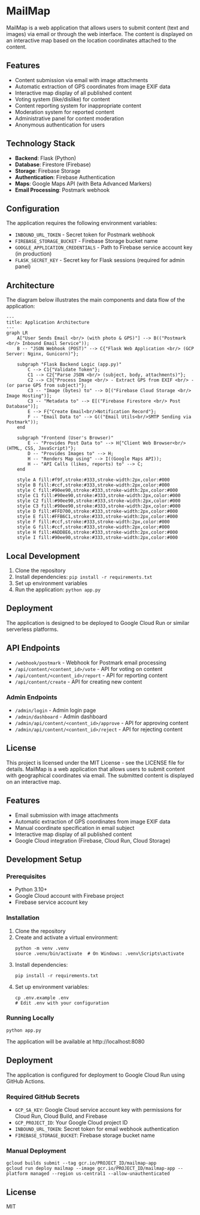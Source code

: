 # MailMap

MailMap is a web application that allows users to submit content (text and images) via email or through the web interface. The content is displayed on an interactive map based on the location coordinates attached to the content.

## Features

- Content submission via email with image attachments
- Automatic extraction of GPS coordinates from image EXIF data
- Interactive map display of all published content
- Voting system (like/dislike) for content
- Content reporting system for inappropriate content
- Moderation system for reported content
- Administrative panel for content moderation
- Anonymous authentication for users

## Technology Stack

- **Backend**: Flask (Python)
- **Database**: Firestore (Firebase)
- **Storage**: Firebase Storage
- **Authentication**: Firebase Authentication
- **Maps**: Google Maps API (with Beta Advanced Markers)
- **Email Processing**: Postmark webhook

## Configuration

The application requires the following environment variables:

- `INBOUND_URL_TOKEN` - Secret token for Postmark webhook
- `FIREBASE_STORAGE_BUCKET` - Firebase Storage bucket name
- `GOOGLE_APPLICATION_CREDENTIALS` - Path to Firebase service account key (in production)
- `FLASK_SECRET_KEY` - Secret key for Flask sessions (required for admin panel)

## Architecture

The diagram below illustrates the main components and data flow of the application:


```mermaid
---
title: Application Architecture
---
graph LR
    A["User Sends Email <br/> (with photo & GPS)"] --> B(("Postmark <br/> Inbound Email Service"));
    B -- "JSON Webhook (POST)" --> C{"Flask Web Application <br/> (GCP Server: Nginx, Gunicorn)"};
    
    subgraph "Flask Backend Logic (app.py)"
        C --> C1{"Validate Token"};
        C1 --> C2{"Parse JSON <br/> (subject, body, attachments)"};
        C2 --> C3{"Process Image <br/> - Extract GPS from EXIF <br/> - (or parse GPS from subject)"};
        C3 -- "Image (bytes) to" --> D[("Firebase Cloud Storage <br/> Image Hosting")];
        C3 -- "Metadata to" --> E[("Firebase Firestore <br/> Post Database")];
        E --> F{"Create Email<br/>Notification Record"};
        F -- "Email Data to" --> G(("Email Utils<br/>SMTP Sending via Postmark"));
    end

    subgraph "Frontend (User's Browser)"
        E -- "Provides Post Data to" --> H{"Client Web Browser<br/>(HTML, CSS, JavaScript)"};
        D -- "Provides Images to" --> H;
        H -- "Renders Map using" --> I((Google Maps API));
        H -- "API Calls (likes, reports) to" --> C;
    end

    style A fill:#f9f,stroke:#333,stroke-width:2px,color:#000
    style B fill:#ccf,stroke:#333,stroke-width:2px,color:#000
    style C fill:#90ee90,stroke:#333,stroke-width:2px,color:#000
    style C1 fill:#90ee90,stroke:#333,stroke-width:2px,color:#000
    style C2 fill:#90ee90,stroke:#333,stroke-width:2px,color:#000
    style C3 fill:#90ee90,stroke:#333,stroke-width:2px,color:#000
    style D fill:#FFD700,stroke:#333,stroke-width:2px,color:#000
    style E fill:#FFB6C1,stroke:#333,stroke-width:2px,color:#000
    style F fill:#ccf,stroke:#333,stroke-width:2px,color:#000
    style G fill:#ccf,stroke:#333,stroke-width:2px,color:#000
    style H fill:#ADD8E6,stroke:#333,stroke-width:2px,color:#000
    style I fill:#90ee90,stroke:#333,stroke-width:2px,color:#000
```    

## Local Development

1. Clone the repository
2. Install dependencies: `pip install -r requirements.txt`
3. Set up environment variables
4. Run the application: `python app.py`

## Deployment

The application is designed to be deployed to Google Cloud Run or similar serverless platforms.

## API Endpoints

- `/webhook/postmark` - Webhook for Postmark email processing
- `/api/content/<content_id>/vote` - API for voting on content
- `/api/content/<content_id>/report` - API for reporting content
- `/api/content/create` - API for creating new content

### Admin Endpoints

- `/admin/login` - Admin login page
- `/admin/dashboard` - Admin dashboard
- `/admin/api/content/<content_id>/approve` - API for approving content
- `/admin/api/content/<content_id>/reject` - API for rejecting content

## License

This project is licensed under the MIT License - see the LICENSE file for details.
MailMap is a web application that allows users to submit content with geographical coordinates via email. The submitted content is displayed on an interactive map.

## Features

- Email submission with image attachments
- Automatic extraction of GPS coordinates from image EXIF data
- Manual coordinate specification in email subject
- Interactive map display of all published content
- Google Cloud integration (Firebase, Cloud Run, Cloud Storage)

## Development Setup

### Prerequisites

- Python 3.10+
- Google Cloud account with Firebase project
- Firebase service account key

### Installation

1. Clone the repository
2. Create and activate a virtual environment:
   ```
   python -m venv .venv
   source .venv/bin/activate  # On Windows: .venv\Scripts\activate
   ```
3. Install dependencies:
   ```
   pip install -r requirements.txt
   ```
4. Set up environment variables:
   ```
   cp .env.example .env
   # Edit .env with your configuration
   ```

### Running Locally

```
python app.py
```

The application will be available at http://localhost:8080

## Deployment

The application is configured for deployment to Google Cloud Run using GitHub Actions.

### Required GitHub Secrets

- `GCP_SA_KEY`: Google Cloud service account key with permissions for Cloud Run, Cloud Build, and Firebase
- `GCP_PROJECT_ID`: Your Google Cloud project ID
- `INBOUND_URL_TOKEN`: Secret token for email webhook authentication
- `FIREBASE_STORAGE_BUCKET`: Firebase storage bucket name

### Manual Deployment

```
gcloud builds submit --tag gcr.io/PROJECT_ID/mailmap-app
gcloud run deploy mailmap --image gcr.io/PROJECT_ID/mailmap-app --platform managed --region us-central1 --allow-unauthenticated
```

## License

MIT
